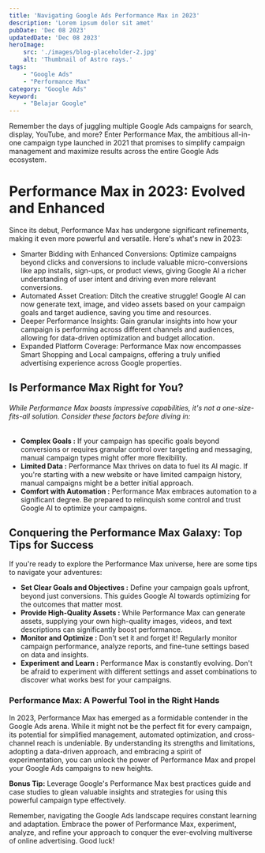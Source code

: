 ```yaml
---
title: 'Navigating Google Ads Performance Max in 2023'
description: 'Lorem ipsum dolor sit amet'
pubDate: 'Dec 08 2023'
updatedDate: 'Dec 08 2023'
heroImage: 
    src: './images/blog-placeholder-2.jpg'
    alt: 'Thumbnail of Astro rays.'
tags: 
    - "Google Ads"
    - "Performance Max"
category: "Google Ads"
keyword: 
    - "Belajar Google"
---
```


Remember the days of juggling multiple Google Ads campaigns for search, display, YouTube, and more? Enter Performance Max, the ambitious all-in-one campaign type launched in 2021 that promises to simplify campaign management and maximize results across the entire Google Ads ecosystem.

# Performance Max in 2023: Evolved and Enhanced

Since its debut, Performance Max has undergone significant refinements, making it even more powerful and versatile. Here's what's new in 2023:

* Smarter Bidding with Enhanced Conversions: Optimize campaigns beyond clicks and conversions to include valuable micro-conversions like app installs, sign-ups, or product views, giving Google AI a richer understanding of user intent and driving even more relevant conversions.
* Automated Asset Creation: Ditch the creative struggle! Google AI can now generate text, image, and video assets based on your campaign goals and target audience, saving you time and resources.
* Deeper Performance Insights: Gain granular insights into how your campaign is performing across different channels and audiences, allowing for data-driven optimization and budget allocation.
* Expanded Platform Coverage: Performance Max now encompasses Smart Shopping and Local campaigns, offering a truly unified advertising experience across Google properties.

## Is Performance Max Right for You?

###### While Performance Max boasts impressive capabilities, it's not a one-size-fits-all solution. Consider these factors before diving in:

* **Complex Goals :** 
If your campaign has specific goals beyond conversions or requires granular control over targeting and messaging, manual campaign types might offer more flexibility.
* **Limited Data :** Performance Max thrives on data to fuel its AI magic. If you're starting with a new website or have limited campaign history, manual campaigns might be a better initial approach.
* **Comfort with Automation :** Performance Max embraces automation to a significant degree. Be prepared to relinquish some control and trust Google AI to optimize your campaigns.

## Conquering the Performance Max Galaxy: Top Tips for Success
If you're ready to explore the Performance Max universe, here are some tips to navigate your adventures:

* **Set Clear Goals and Objectives :** Define your campaign goals upfront, beyond just conversions. This guides Google AI towards optimizing for the outcomes that matter most.
* **Provide High-Quality Assets :** While Performance Max can generate assets, supplying your own high-quality images, videos, and text descriptions can significantly boost performance.
* **Monitor and Optimize :** Don't set it and forget it! Regularly monitor campaign performance, analyze reports, and fine-tune settings based on data and insights.
* **Experiment and Learn :** Performance Max is constantly evolving. Don't be afraid to experiment with different settings and asset combinations to discover what works best for your campaigns.

### Performance Max: A Powerful Tool in the Right Hands

In 2023, Performance Max has emerged as a formidable contender in the Google Ads arena. While it might not be the perfect fit for every campaign, its potential for simplified management, automated optimization, and cross-channel reach is undeniable. By understanding its strengths and limitations, adopting a data-driven approach, and embracing a spirit of experimentation, you can unlock the power of Performance Max and propel your Google Ads campaigns to new heights.

**Bonus Tip:** Leverage Google's Performance Max best practices guide and case studies to glean valuable insights and strategies for using this powerful campaign type effectively.

Remember, navigating the Google Ads landscape requires constant learning and adaptation. Embrace the power of Performance Max, experiment, analyze, and refine your approach to conquer the ever-evolving multiverse of online advertising. Good luck!